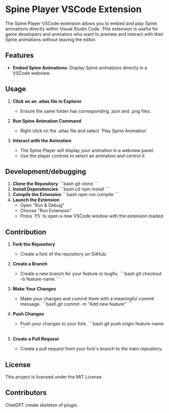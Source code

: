 # Spine Player VSCode Extension

The Spine Player VSCode extension allows you to embed and play Spine animations directly within Visual Studio Code. This extension is useful for game developers and animators who want to preview and interact with their Spine animations without leaving the editor.

## Features

- **Embed Spine Animations**: Display Spine animations directly in a VSCode webview.

## Usage

1. **Click on an .atlas file in Explorer**
   - Ensure the same folder has corresponding .json and .png files.

2. **Run Spine Animation Command**
   - Right click on the .atlas file and select \`Play Spine Animation\`

3. **Interact with the Animation**
   - The Spine Player will display your animation in a webview panel.
   - Use the player controls to select an animation and control it.

## Development/debugging

1. **Clone the Repository**
   \`\`\`bash
   git clone <repository-url>
   \`\`\`
2. **Install Dependencies**
   \`\`\`bash
   cd <repository-directory>
   npm install
   \`\`\`
3. **Compile the Extension**
   \`\`\`bash
   npm run compile
   \`\`\`
4. **Launch the Extension**
   - Open "Run & Debug"
   - Choose "Run Extension"
   - Press \`F5\` to open a new VSCode window with the extension loaded.

## Contribution

1. **Fork the Repository**
   - Create a fork of the repository on GitHub.

2. **Create a Branch**
   - Create a new branch for your feature or bugfix.
     \`\`\`bash
     git checkout -b feature-name
     \`\`\`

3. **Make Your Changes**
   - Make your changes and commit them with a meaningful commit message.
     \`\`\`bash
     git commit -m "Add new feature"
     \`\`\`

4. **Push Changes**
   - Push your changes to your fork.
     \`\`\`bash
     git push origin feature-name
     \`\`\`

5. **Create a Pull Request**
   - Create a pull request from your fork's branch to the main repository.

## License

This project is licensed under the MIT License.

## Contributors

ChatGPT create skeleton of plugin.